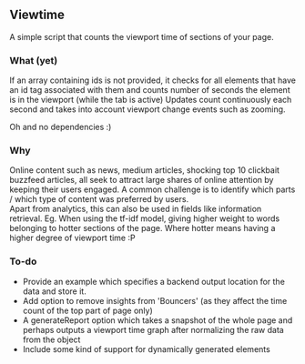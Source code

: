 ## Viewtime
A simple script that counts the viewport time of sections of your page.

### What (yet)
If an array containing ids is not provided, it checks for all elements that have an id tag associated with them and counts number of seconds the element is in the viewport (while the tab is active) 
Updates count continuously each second and takes into account viewport change events such as zooming.  

Oh and no dependencies :)



### Why 
Online content such as news, medium articles, shocking top 10 clickbait buzzfeed articles, all seek to attract large shares of online attention by keeping their users engaged. A common challenge is to identify which parts / which type of content was preferred by users.  
Apart from analytics, this can also be used in fields like information retrieval. Eg. When using the tf-idf model, giving higher weight to words belonging to hotter sections of the page. Where hotter means having a higher degree of viewport time :P

### To-do  
* Provide an example which specifies a backend output location for the data and store it.
* Add option to remove insights from 'Bouncers' (as they affect the time count of the top part of page only)
* A generateReport option which takes a snapshot of the whole page and perhaps outputs a viewport time graph after normalizing the raw data from the object
* Include some kind of support for dynamically generated elements
